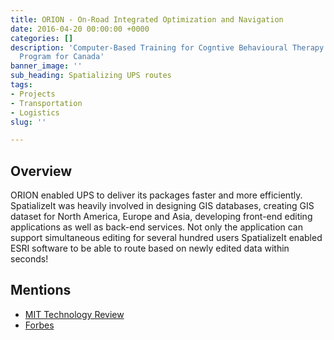 ```yaml
---
title: ORION - On-Road Integrated Optimization and Navigation
date: 2016-04-20 00:00:00 +0000
categories: []
description: 'Computer-Based Training for Cogntive Behavioural Therapy: An Addictions
  Program for Canada'
banner_image: ''
sub_heading: Spatializing UPS routes
tags:
- Projects
- Transportation
- Logistics
slug: ''

---
```

## Overview

ORION enabled UPS to deliver its packages faster and more efficiently. SpatializeIt was heavily involved in designing GIS databases, creating GIS dataset for  North America, Europe and Asia, developing front-end editing applications as well as back-end services. Not only the application can support simultaneous editing for several hundred users SpatializeIt enabled ESRI software to be able to route based on newly edited data within seconds!

## Mentions

* [MIT Technology Review](https://www.technologyreview.com/s/610183/how-ups-delivers-faster-using-8-headphones-and-code-that-decides-when-dirty-trucks-get/ "MIT Technology Review")
* [Forbes](https://www.forbes.com/sites/alexkonrad/2013/11/01/meet-orion-software-that-will-save-ups-millions-by-improving-drivers-routes/ "Forbes")
